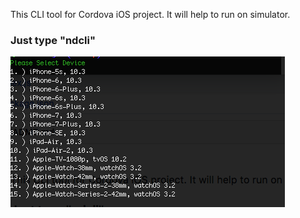  
This CLI tool for Cordova iOS project. It will help to run on simulator. </br>

 ### Just type "ndcli"
 ![alt tag](https://github.com/nazrdogan/ndcli/blob/master/cli.png?raw=true)
